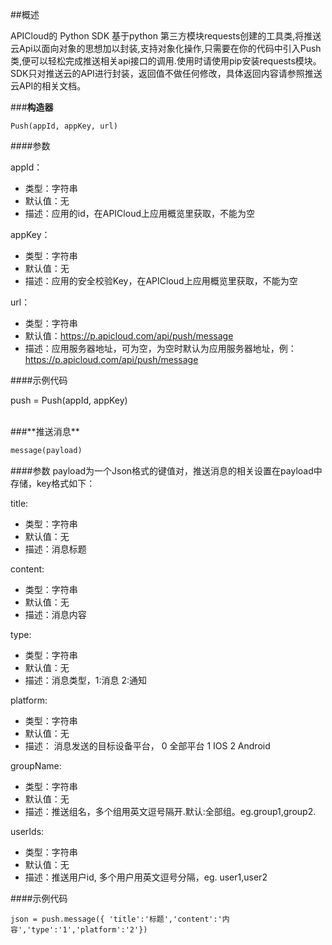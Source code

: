 
##概述

APICloud的 Python SDK 基于python 第三方模块requests创建的工具类,将推送云Api以面向对象的思想加以封装,支持对象化操作,只需要在你的代码中引入Push类,便可以轻松完成推送相关api接口的调用.使用时请使用pip安装requests模块。<br>
SDK只对推送云的API进行封装，返回值不做任何修改，具体返回内容请参照推送云API的相关文档。



###**构造器**


```Python构造器：
Push(appId, appKey, url)
```

####参数

appId：

- 类型：字符串
- 默认值：无
- 描述：应用的id，在APICloud上应用概览里获取，不能为空

appKey：

- 类型：字符串
- 默认值：无
- 描述：应用的安全校验Key，在APICloud上应用概览里获取，不能为空

url：

- 类型：字符串
- 默认值：https://p.apicloud.com/api/push/message
- 描述：应用服务器地址，可为空，为空时默认为应用服务器地址，例：https://p.apicloud.com/api/push/message

####示例代码

push = Push(appId, appKey)

<br>
###**推送消息**

```Python
message(payload)
```

####参数
payload为一个Json格式的键值对，推送消息的相关设置在payload中存储，key格式如下：

title:

- 类型：字符串
- 默认值：无
- 描述：消息标题

content:

- 类型：字符串
- 默认值：无
- 描述：消息内容

type:

- 类型：字符串
- 默认值：无
- 描述：消息类型，1:消息 2:通知

platform:

- 类型：字符串
- 默认值：无
- 描述： 消息发送的目标设备平台， 0 全部平台  1 IOS  2 Android

groupName:

- 类型：字符串
- 默认值：无
- 描述：推送组名，多个组用英文逗号隔开.默认:全部组。eg.group1,group2.

userIds:

- 类型：字符串
- 默认值：无
- 描述：推送用户id, 多个用户用英文逗号分隔，eg. user1,user2


####示例代码

```
json = push.message({ 'title':'标题','content':'内容','type':'1','platform':'2'})
```